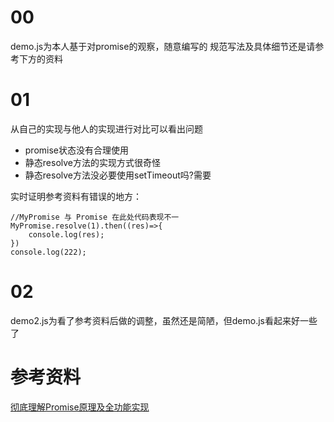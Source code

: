 # 00
demo.js为本人基于对promise的观察，随意编写的
规范写法及具体细节还是请参考下方的资料

# 01
从自己的实现与他人的实现进行对比可以看出问题
- promise状态没有合理使用
- 静态resolve方法的实现方式很奇怪
- 静态resolve方法没必要使用setTimeout吗?需要

实时证明参考资料有错误的地方：
```
//MyPromise 与 Promise 在此处代码表现不一
MyPromise.resolve(1).then((res)=>{
    console.log(res);
})
console.log(222);
```

# 02
demo2.js为看了参考资料后做的调整，虽然还是简陋，但demo.js看起来好一些了

# 参考资料
[彻底理解Promise原理及全功能实现](https://juejin.cn/post/6866372840451473415)